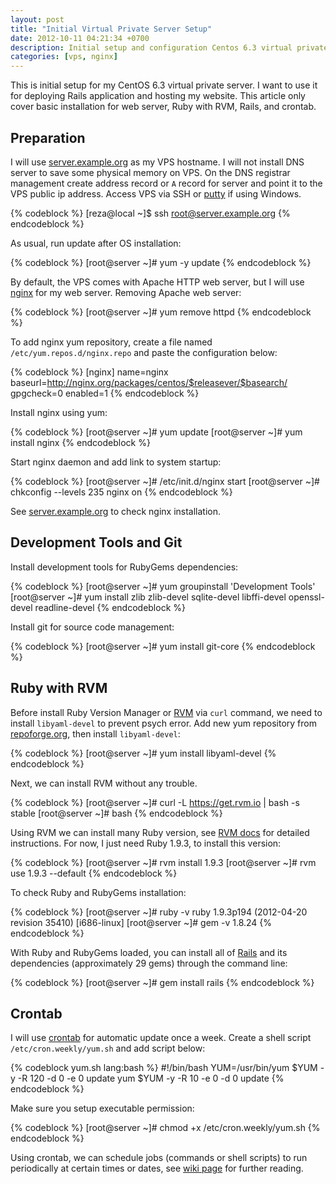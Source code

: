 ```yaml
---
layout: post
title: "Initial Virtual Private Server Setup"
date: 2012-10-11 04:21:34 +0700
description: Initial setup and configuration Centos 6.3 virtual private server
categories: [vps, nginx]
---
```


This is initial setup for my CentOS 6.3 virtual private server. I want to use it for deploying Rails application and hosting my website. This article only cover basic installation for web server, Ruby with RVM, Rails, and crontab.

## Preparation
I will use [server.example.org](http://server.example.org/) as my VPS hostname. I will not install DNS server to save some physical memory on VPS. On the DNS registrar management create address record or `A` record for server and point it to the VPS public ip address. Access VPS via SSH or [putty](http://www.chiark.greenend.org.uk/~sgtatham/putty/download.html) if using Windows.

{% codeblock %}
[reza@local ~]$ ssh root@server.example.org
{% endcodeblock %}

As usual, run update after OS installation:

{% codeblock %}
[root@server ~]# yum -y update
{% endcodeblock %}

By default, the VPS comes with Apache HTTP web server, but I will use [nginx](http://nginx.org/) for my web server. Removing Apache web server:

{% codeblock %}
[root@server ~]# yum remove httpd
{% endcodeblock %}

To add nginx yum repository, create a file named `/etc/yum.repos.d/nginx.repo` and paste the configuration below:

{% codeblock %}
[nginx]
name=nginx
baseurl=http://nginx.org/packages/centos/$releasever/$basearch/
gpgcheck=0
enabled=1
{% endcodeblock %}

Install nginx using yum:

{% codeblock %}
[root@server ~]# yum update
[root@server ~]# yum install nginx
{% endcodeblock %}

Start nginx daemon and add link to system startup:

{% codeblock %}
[root@server ~]# /etc/init.d/nginx start
[root@server ~]# chkconfig --levels 235 nginx on
{% endcodeblock %}

See [server.example.org](http://server.example.org/) to check nginx installation.

## Development Tools and Git
Install development tools for RubyGems dependencies:

{% codeblock %}
[root@server ~]# yum groupinstall 'Development Tools'
[root@server ~]# yum install zlib zlib-devel sqlite-devel libffi-devel openssl-devel readline-devel
{% endcodeblock %}

Install git for source code management:

{% codeblock %}
[root@server ~]# yum install git-core
{% endcodeblock %}

## Ruby with RVM
Before install Ruby Version Manager or [RVM](https://rvm.io/rvm/) via `curl` command, we need to install `libyaml-devel` to prevent psych error. Add new yum repository from [repoforge.org](http://repoforge.org/use/), then install `libyaml-devel`:

{% codeblock %}
[root@server ~]# yum install libyaml-devel
{% endcodeblock %}

Next, we can install RVM without any trouble.

{% codeblock %}
[root@server ~]# curl -L https://get.rvm.io | bash -s stable
[root@server ~]# bash
{% endcodeblock %}

Using RVM we can install many Ruby version, see [RVM docs](https://rvm.io/rvm/install/) for detailed instructions. For now, I just need Ruby 1.9.3, to install this version:

{% codeblock %}
[root@server ~]# rvm install 1.9.3
[root@server ~]# rvm use 1.9.3 --default
{% endcodeblock %}

To check Ruby and RubyGems installation:

{% codeblock %}
[root@server ~]# ruby -v
ruby 1.9.3p194 (2012-04-20 revision 35410) [i686-linux]
[root@server ~]# gem -v
1.8.24
{% endcodeblock %}

With Ruby and RubyGems loaded, you can install all of [Rails](http://rubyonrails.org/) and its dependencies (approximately 29 gems) through the command line:

{% codeblock %}
[root@server ~]# gem install rails
{% endcodeblock %}

## Crontab
I will use [crontab](http://crontab.org/) for automatic update once a week. Create a shell script `/etc/cron.weekly/yum.sh` and add script below:

{% codeblock yum.sh lang:bash %}
#!/bin/bash
YUM=/usr/bin/yum
$YUM -y -R 120 -d 0 -e 0 update yum
$YUM -y -R 10 -e 0 -d 0 update
{% endcodeblock %}

Make sure you setup executable permission:

{% codeblock %}
[root@server ~]# chmod +x /etc/cron.weekly/yum.sh
{% endcodeblock %}

Using crontab, we can schedule jobs (commands or shell scripts) to run periodically at certain times or dates, see [wiki page](http://en.wikipedia.org/wiki/Cron) for further reading.